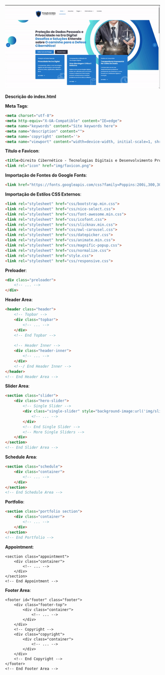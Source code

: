 <div align="center">
<img src="https://raw.githubusercontent.com/JarlysonHG/Portal-Educativo-sobre-Direito-Cibern-tico-e-LGPD/main/img/000img0000.gif" width="700px" />
</div>

**Descrição do index.html**

 **Meta Tags**:
   ```html
   <meta charset="utf-8">
   <meta http-equiv="X-UA-Compatible" content="IE=edge">
   <meta name="keywords" content="Site keywords here">
   <meta name="description" content="">
   <meta name='copyright' content=''>
   <meta name="viewport" content="width=device-width, initial-scale=1, shrink-to-fit=no">
   ```

 **Título e Favicon**:
   ```html
   <title>Direito Cibernético - Tecnologias Digitais e Desenvolvimento Profissional</title>
   <link rel="icon" href="img/favicon.png">
   ```

 **Importação de Fontes do Google Fonts**:
   ```html
   <link href="https://fonts.googleapis.com/css?family=Poppins:200i,300,300i,400,400i,500,500i,600,600i,700,700i,800,800i,900,900i&display=swap" rel="stylesheet">
   ```

 **Importação de Estilos CSS Externos**:
   ```html
   <link rel="stylesheet" href="css/bootstrap.min.css">
   <link rel="stylesheet" href="css/nice-select.css">
   <link rel="stylesheet" href="css/font-awesome.min.css">
   <link rel="stylesheet" href="css/icofont.css">
   <link rel="stylesheet" href="css/slicknav.min.css">
   <link rel="stylesheet" href="css/owl-carousel.css">
   <link rel="stylesheet" href="css/datepicker.css">
   <link rel="stylesheet" href="css/animate.min.css">
   <link rel="stylesheet" href="css/magnific-popup.css">
   <link rel="stylesheet" href="css/normalize.css">
   <link rel="stylesheet" href="style.css">
   <link rel="stylesheet" href="css/responsive.css">
   ```

 **Preloader**:
   ```html
   <div class="preloader">
       <!-- ... -->
   </div>
   ```

 **Header Area**:
   ```html
   <header class="header">
       <!-- Topbar -->
       <div class="topbar">
           <!-- ... -->
       </div>
       <!-- End Topbar -->

       <!-- Header Inner -->
       <div class="header-inner">
           <!-- ... -->
       </div>
       <!--/ End Header Inner -->
   </header>
   <!-- End Header Area -->
   ```

 **Slider Area**:
   ```html
   <section class="slider">
       <div class="hero-slider">
           <!-- Single Slider -->
           <div class="single-slider" style="background-image:url('img/slider2.jpg')">
               <!-- ... -->
           </div>
           <!-- End Single Slider -->
           <!-- More Single Sliders -->
       </div>
   </section>
   <!-- End Slider Area -->
   ```

 **Schedule Area**:
   ```html
   <section class="schedule">
       <div class="container">
           <!-- ... -->
       </div>
   </section>
   <!-- End Schedule Area -->
   ```

 **Portfolio**:
   ```html
   <section class="portfolio section">
       <div class="container">
           <!-- ... -->
       </div>
   </section>
   <!-- End Portfolio -->
   ```

 **Appointment**:
   
    
    <section class="appointment">
        <div class="container">
            <!-- ... -->
        </div>
    </section>
    <!-- End Appointment -->
    
 

 **Footer Area**:
    
    
    <footer id="footer" class="footer">
        <div class="footer-top">
            <div class="container">
                <!-- ... -->
            </div>
        </div>
        <!-- Copyright -->
        <div class="copyright">
            <div class="container">
                <!-- ... -->
            </div>
        </div>
        <!-- End Copyright -->
    </footer>
    <!-- End Footer Area -->
   

